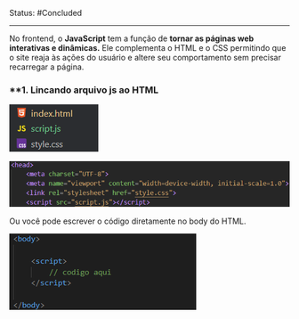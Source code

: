 Status: #Concluded 

---

No frontend, o **JavaScript** tem a função de **tornar as páginas web interativas e dinâmicas.** Ele complementa o HTML e o CSS permitindo que o site reaja às ações do usuário e altere seu comportamento sem precisar recarregar a página.

### **1. Lincando arquivo js ao HTML

![Pasted image 20250505134015](../../attachments/Pasted%20image%2020250505134015.png)

![Pasted image 20250505134204](../../attachments/Pasted%20image%2020250505134204.png)

Ou você pode escrever o código diretamente no body do HTML.

![](../../attachments/Pasted%20image%2020250705134323.png)
